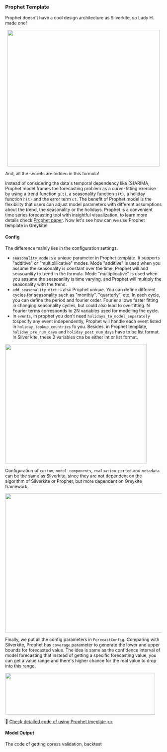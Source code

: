 ### Prophet Template

Prophet doesn't have a cool design architecture as Silverkite, so Lady H. made one!

<p align="center">
<img src="https://github.com/lady-h-world/My_Garden/blob/main/images/lady_heart_manga/prophet_formula.png" width="490" height="439" />
</p>

And, all the secrets are hidden in this formula!

Instead of considering the data's temporal dependency like (S)ARIMA, Prophet model frames the forecasting problem as a curve-fitting exercise by using a trend function `g(t)`, a seasonality function `s(t)`, a holiday function `h(t)` and the error term `εt`. The benefit of Prophet model is the flexibility that users can adjust model parameters with different assumptions about the trend, the seasonality or the holidays. Prophet is a convenient time series forecasting tool with insightful visualization, to learn more details check [Prophet paper][1]. Now let's see how can we use Prophet template in Greykite!

#### Config

The difference mainly lies in the configuration settings.
* `seasonality_mode` is a unique parameter in Prophet template. It supports "additive" or "multiplilicative" modes. Mode "additive" is used when you assume the seasonality is constant over the time, Prophet will add seasoanlity to trend in the formula. Mode "multiplicative" is used when you assume the seasoanlity is time varying, and Prophet will multiply the seasonality with the trend.
* `add_seasonality_dict` is also Prophet unique. You can define different cycles for seasonality such as "monthly", "quarterly", etc. In each cycle, you can define the period and fourier order. Fourier allows faster fitting in changing seasonality cycles, but could also lead to overfitting. N Fourier terms corresponds to 2N variables used for modeling the cycle. 
* In `events`, in prophet you don't need `holidays_to_model_separately` tospecify any event independently, Prophet will handle each event listed in `holiday_lookup_countries` fo you. Besides, in Prophet template, `holiday_pre_num_days` and `holiday_post_num_days` have to be list format. In Silver kite, these 2 variables cna be either int or list format.

<p align="left">
<img src="https://github.com/lady-h-world/My_Garden/blob/main/images/Garden_Totem_images/forecasting/prophet_config1.png" width="455" height="384" />
</p>

Configuration of `custom`, `model_components`, `evaluation_period` and `metadata` can be the same as Silverkite, since they are not dependent on the algorithm of Silverkite or Prophet, but more dependent on Greykite framework.

<p align="left">
<img src="https://github.com/lady-h-world/My_Garden/blob/main/images/Garden_Totem_images/forecasting/prophet_config2.png" width="650" height="447" />
</p>

Finally, we put all the config parameters in `ForecastConfig`. Comparing with Silverkite, Prophet has `coverage` parameter to generate the lower and upper bounds for forecasted value. The idea is same as the confidence interval of model forecasting that instead of getting a specific forecasting value, you can get a value range and there's higher chance for the real value to drop into this range.

<p align="left">
<img src="https://github.com/lady-h-world/My_Garden/blob/main/images/Garden_Totem_images/forecasting/prophet_config3.png" width="482" height="134" />
</p>

🌻 [Check detailed code of using Prophet tmeplate >>][2]

#### Model Output

The code of getting coress validation, backtest 


[1]:https://peerj.com/preprints/3190.pdf
[2]:https://github.com/lady-h-world/My_Garden/blob/main/code/yinyang/greykite_experiments/gk_forecast_tuning.ipynb
